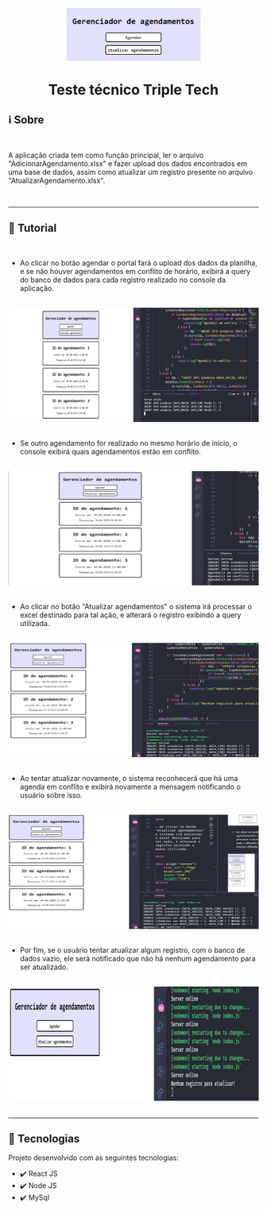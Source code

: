 <h1 align="center"> 
<br>
    <img src="./img/titulo.JPG" width="270">
<br>
<br>
Teste técnico Triple Tech
</h1>

## :information_source: Sobre

<br>

A aplicação criada tem como função principal, ler o arquivo "AdicionarAgendamento.xlsx" e fazer upload dos dados encontrados em uma base de dados, assim como atualizar um registro presente no arquivo "AtualizarAgendamento.xlsx".

<br>

<hr />

## :page_with_curl: Tutorial

<br>

- Ao clicar no botão agendar o portal fará o upload dos dados da planilha, e se não houver agendamentos em conflito de horário, exibirá a query do banco de dados para cada registro realizado no console da aplicação.

<br>

<div align="center">
    <img src="./img/cadastro.JPG" width="570" height="230">
</div>

<br>

- Se outro agendamento for realizado no mesmo horário de inicio, o console exibirá quais agendamentos estão em conflito.

<br>

<div align="center">
    <img src="./img/validacaocadastro.JPG" width="570" height="230">
</div>

<br>

- Ao clicar no botão "Atualizar agendamentos" o sistema irá processar o excel destinado para tal ação, e alterará o registro exibindo a query utilizada.

<br>

<div align="center">
    <img src="./img/atualizar.JPG" width="570" height="230">
</div>

<br>

- Ao tentar atualizar novamente, o sistema reconhecerá que há uma agenda em conflito e exibirá novamente a mensagem notificando o usuário sobre isso.

<br>

<div align="center">
    <img src="./img/validacaoatualizar2.JPG" width="570" height="230">
</div>

<br>

- Por fim, se o usuário tentar atualizar algum registro, com o banco de dados vazio, ele será notificado que não há nenhum agendamento para ser atualizado.

<br>

<div align="center">
    <img src="./img/validacaoatualizar.JPG" width="570" height="230">
</div>

<br>

<hr />

## :rocket: Tecnologias 

Projeto desenvolvido com as seguintes tecnologias:

- :heavy_check_mark: React JS
- :heavy_check_mark: Node JS
- :heavy_check_mark: MySql